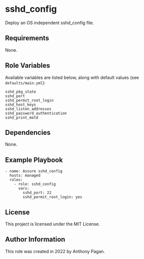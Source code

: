 sshd_config
=========

Deploy an OS independent sshd_config file.

Requirements
------------

None.

Role Variables
--------------

Available variables are listed below, along with default values (see `defaults/main.yml`):

    sshd_pkg_state
    sshd_port
    sshd_permit_root_login
    sshd_host_keys
    sshd_listen_addresses
    sshd_password_authentication
    sshd_print_motd

Dependencies
------------

None.

Example Playbook
----------------

    - name: Assure sshd_config
      hosts: managed
      roles:
        - role: sshd_config
          vars:
            sshd_port: 22
            sshd_permit_root_login: yes

License
-------

This project is licensed under the MIT License.

Author Information
------------------

This role was created in 2022 by Anthony Pagan.
